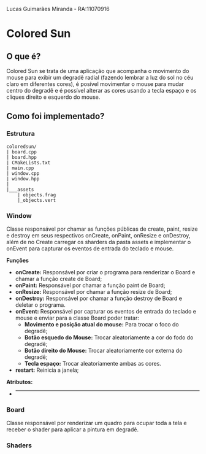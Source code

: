 Lucas Guimarães Miranda - RA:11070916
# Colored Sun

## O que é?
Colored Sun se trata de uma aplicação que acompanha o movimento do mouse para exibir um degradê radial (fazendo lembrar a luz do sol no céu claro em diferentes cores), é posível movimentar o mouse para mudar centro do degradê e é possível alterar as cores usando a tecla espaço e os cliques direito e esquerdo do mouse.

## Como foi implementado?

### Estrutura
```
coloredsun/
| board.cpp
| board.hpp
| CMakeLists.txt
| main.cpp
| window.cpp
| window.hpp
|
|___assets
    | objects.frag
    |_objects.vert
```

### Window
Classe responsável por chamar as funções públicas de create, paint, resize e destroy em seus respectivos onCreate, onPaint, onResize e onDestroy, além de no Create carregar os sharders da pasta assets e implementar o onEvent para capturar os eventos de entrada do teclado e mouse.

**Funções**

- **onCreate:** Responsável por criar o programa para renderizar o Board e chamar a função create de Board;
- **onPaint:** Responsável por chamar a função paint de Board;
- **onResize:** Responsável por chamar a função resize de Board;
- **onDestroy:** Responsável por chamar a função destroy de Board e deletar o programa.
- **onEvent:** Responsável por capturar os eventos de entrada do teclado e mouse e enviar para a classe Board poder tratar:
  - **Movimento e posição atual do mouse:** Para trocar o foco do degradê;
  - **Botão esquedo do Mouse:** Trocar aleatoriamente a cor do fodo do degradê;
  - **Botão direito do Mouse:** Trocar aleatoriamente cor externa do degradê;
  - **Tecla espaço:** Trocar aleatoriamente ambas as cores.
- **restart:** Reinicia a janela;

**Atributos:**
- ****

### Board
Classe responsável por renderizar um quadro para ocupar toda a tela e receber o shader para aplicar a pintura em degradê.


### Shaders
